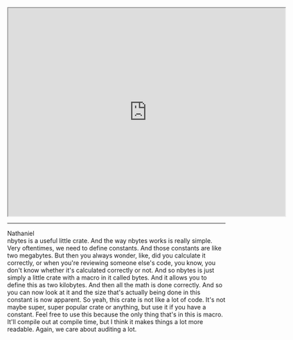   
<iframe src="https://www.youtube.com/embed/o9oCJSaFV-I" height="480" width="640" allowFullScreen></iframe>
<hr />

Nathaniel  
nbytes is a useful little crate. And the way nbytes works is really simple. Very oftentimes, we need to define constants. And those constants are like two megabytes. But then you always wonder, like, did you calculate it correctly, or when you're reviewing someone else's code, you know, you don't know whether it's calculated correctly or not. And so nbytes is just simply a little crate with a macro in it called bytes. And it allows you to define this as two kilobytes. And then all the math is done correctly. And so you can now look at it and the size that's actually being done in this constant is now apparent. So yeah, this crate is not like a lot of code. It's not maybe super, super popular crate or anything, but use it if you have a constant. Feel free to use this because the only thing that's in this is macro. It'll compile out at compile time, but I think it makes things a lot more readable. Again, we care about auditing a lot.
